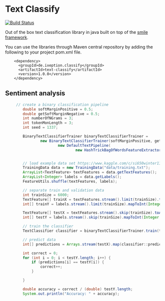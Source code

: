 # Text Classify
[![Build Status](https://travis-ci.org/digital-thinking/text-classification.svg?branch=master)](https://travis-ci.org/digital-thinking/text-classification)

Out of the box text classification library in java built on top of the [smile framework](https://github.com/haifengl/smile).

You can use the libraries through Maven central repository by adding the following to your project pom.xml file.
```
    <dependency>
      <groupId>de.ixeption.classify</groupId>
      <artifactId>text-classify</artifactId>
      <version>1.0.0</version>
    </dependency>
```

## Sentiment analysis

```java
     // create a binary classification pipeline
        double softMarginPositive = 0.5;
        double getSoftMarginNegative = 0.5;
        int numberOfNGrams = 3;
        int tokenMonLength = 3;
        int seed = 1337;

        BinaryTextClassifierTrainer binaryTextClassifierTrainer =
                new BinaryTextClassifierTrainer(softMarginPositive, getSoftMarginNegative,
                        new DefaultTextPipeline(
                                new HashTrickBagOfWordsFeatureExtractor(numberOfNGrams, tokenMonLength, seed)));


        // load example data set https://www.kaggle.com/c/si650winter11/data
        TrainingData data = new TrainingData("data/training.txt");
        ArrayList<TextFeature> textFeatures = data.getTextFeatures();
        ArrayList<Integer> labels = data.getLabels();
        FeatureUtils.shuffle(textFeatures, labels);

        // separate train and validation data
        int trainSize = 6000;
        TextFeature[] trainX = textFeatures.stream().limit(trainSize).toArray(TextFeature[]::new);
        int[] trainY = labels.stream().limit(trainSize).mapToInt(Integer::intValue).toArray();

        TextFeature[] testX = textFeatures.stream().skip(trainSize).toArray(TextFeature[]::new);
        int[] testY = labels.stream().skip(trainSize).mapToInt(Integer::intValue).toArray();

        // train the classifier
        TextClassifier classifier = binaryTextClassifierTrainer.train(trainX, trainY);

        // predict data
        int[] predictions = Arrays.stream(testX).map(classifier::predict).mapToInt(Prediction::getLabel).toArray();

        int correct = 0;
        for (int i = 0; i < testY.length; i++) {
            if (predictions[i] == testY[i]) {
                correct++;
            }

        }

        double accuracy = correct / (double) testY.length;
        System.out.println("Accuracy: " + accuracy);
                            
   
```